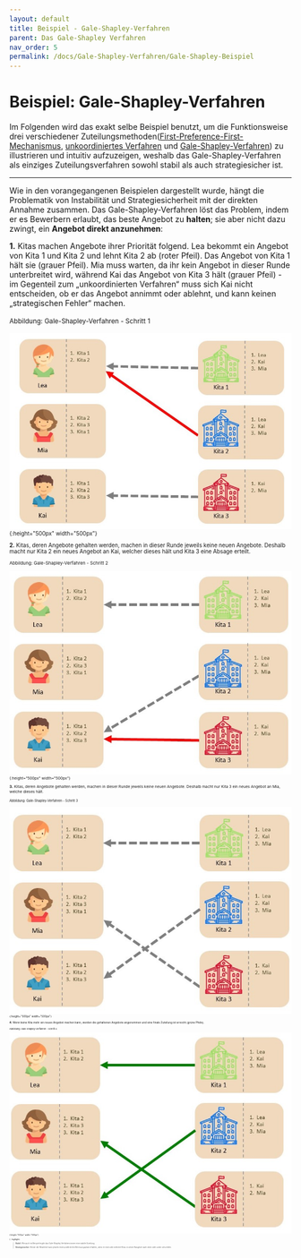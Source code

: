 ```yaml
---
layout: default
title: Beispiel - Gale-Shapley-Verfahren
parent: Das Gale-Shapley Verfahren
nav_order: 5
permalink: /docs/Gale-Shapley-Verfahren/Gale-Shapley-Beispiel
---
```


# Beispiel: Gale-Shapley-Verfahren

Im Folgenden wird das exakt selbe Beispiel benutzt, um die Funktionsweise drei verschiedener Zuteilungsmethoden([First-Preference-First-Mechanismus](/docs/Gale-Shapley-Verfahren/First-Preference-First-Mechanismus), [unkoordiniertes Verfahren](/docs/Gale-Shapley-Verfahren/Unkoordiniertes-Verfahren) und [Gale-Shapley-Verfahren]()) zu illustrieren und intuitiv aufzuzeigen, weshalb das Gale-Shapley-Verfahren als einziges Zuteilungsverfahren sowohl stabil als auch strategiesicher ist.

---

Wie in den vorangegangenen Beispielen dargestellt wurde, hängt die Problematik von Instabilität und Strategiesicherheit mit der direkten Annahme zusammen. Das Gale-Shapley-Verfahren löst das Problem, indem er es Bewerbern erlaubt, das beste Angebot zu **halten**; sie aber nicht dazu zwingt, ein **Angebot direkt anzunehmen**: 

**1.** Kitas machen Angebote ihrer Priorität folgend. Lea bekommt ein Angebot von Kita 1 und Kita 2 und lehnt Kita 2 ab (roter Pfeil). Das  Angebot von Kita 1 hält sie (grauer Pfeil). Mia muss warten, da ihr kein Angebot in dieser Runde unterbreitet wird, während Kai das Angebot von Kita 3 hält (grauer Pfeil) - im Gegenteil zum „unkoordinierten Verfahren“ muss sich Kai nicht entscheiden, ob er das Angebot annimmt oder ablehnt, und kann keinen „strategischen Fehler“ machen.

<small>Abbildung: Gale-Shapley-Verfahren - Schritt 1<small>
  
![DA1.jpg](../../assets/images/DA1.jpg "Gale-Shapley-Verfahren - Schritt 1"){:height="500px" width="500px"}

**2.** Kitas, deren Angebote gehalten werden, machen in dieser Runde jeweils keine neuen Angebote. Deshalb macht nur Kita 2 ein neues Angebot an Kai, welcher dieses hält und Kita 3 eine Absage erteilt. 

<small>Abbildung: Gale-Shapley-Verfahren - Schritt 2<small>

![DA2.jpg](../../assets/images/DA2.jpg "Gale-Shapley-Verfahren - Schritt 2"){:height="500px" width="500px"}

**3.** Kitas, deren Angebote gehalten werden, machen in dieser Runde jeweils keine neuen Angebote. Deshalb macht nur Kita 3 ein neues Angebot an Mia, welche dieses hält.

<small>Abbildung: Gale-Shapley-Verfahren - Schritt 3<small>

![DA3.jpg](../../assets/images/DA3.jpg "Gale-Shapley-Verfahren - Schritt 3"){:height="500px" width="500px"}

**4.** Wenn keine Kita mehr ein neues Angebot machen kann, werden die gehaltenen Angebote angenommen und eine finale Zuteilung ist erreicht (grüne Pfeile). 

<small>Abbildung: Gale-Shapley-Verfahren - Schritt 4<small>

![DA4.jpg](../../assets/images/DA4.jpg "Gale-Shapley-Verfahren - Schritt 4"){:height="500px" width="500px"}


{: .highlight}
> **Stabil**: Wie auch im Beispiel ergibt das Gale-Shapley-Verfahren immer eine stabile Zuteilung.
>
> **Strategiesicher**: Keiner der Bewerber kann jeweils einen präferierten Betreuungsplatz erhalten, wenn er eine oder mehrere Kitas in seiner Rangliste nach oben oder unten verschiebt.

